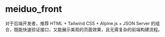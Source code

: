 # meiduo_front
对于后端开发者，推荐 HTML + Tailwind CSS + Alpine.js + JSON Server 的组合，既能快速验证接口，又能展示美观的页面效果，且无需复杂的前端构建流程。